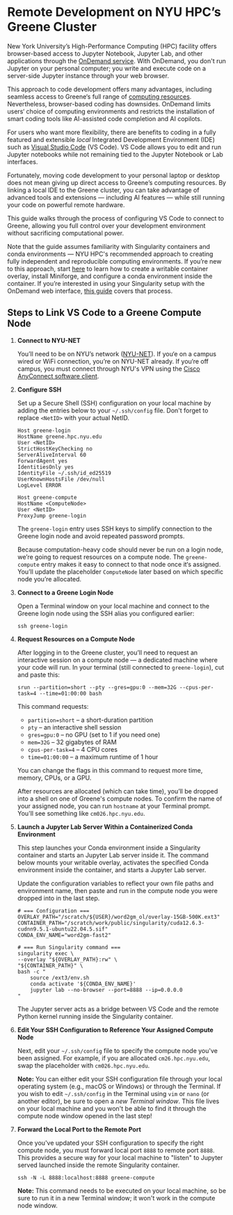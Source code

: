# Remote Development on NYU HPC’s Greene Cluster

New York University’s High-Performance Computing (HPC) facility offers browser-based access to Jupyter Notebook, Jupyter Lab, and other applications through the [OnDemand service](https://sites.google.com/nyu.edu/nyu-hpc/accessing-hpc#h.7kawz2pfzl9d). With OnDemand, you don't run Jupyter on your personal computer; you write and execute code on a server-side Jupyter instance through your web browser.

This approach to code development offers many advantages, including seamless access to Greene‘s full range of [computing resources](https://www.nyu.edu/research/navigating-research-technology/nyu-greene.html). Nevertheless, browser-based coding has downsides. OnDemand limits users‘ choice of computing environments and restricts the installation of smart coding tools like AI-assisted code completion and AI copilots.

For users who want more flexibility, there are benefits to coding in a fully featured and extensible _local_ Integrated Development Environment (IDE) such as [Visual Studio Code](https://code.visualstudio.com) (VS Code). VS Code allows you to edit and run Jupyter notebooks while not remaining tied to the Jupyter Notebook or Lab interfaces.

Fortunately, moving code development to your personal laptop or desktop does not mean giving up direct access to Greene’s computing resources. By linking a local IDE to the Greene cluster, you can take advantage of advanced tools and extensions — including AI features — while still running your code on powerful remote hardware.

This guide walks through the process of configuring VS Code to connect to Greene, allowing you full control over your development environment without sacrificing computational power.

Note that the guide assumes familiarity with Singularity containers and conda environments — NYU HPC's recommended approach to creating fully independent and reproducible computing environments. If you’re new to this approach, start [here](https://sites.google.com/nyu.edu/nyu-hpc/hpc-systems/greene/software/singularity-with-miniconda) to learn how to create a writable container overlay, install Miniforge, and configure a conda environment inside the container. If you’re interested in using your Singularity setup with the OnDemand web interface, [this guide](https://sites.google.com/nyu.edu/nyu-hpc/hpc-systems/greene/software/open-ondemand-ood-with-condasingularity) covers that process.

## Steps to Link VS Code to a Greene Compute Node

1. **Connect to NYU-NET**

    You’ll need to be on NYU’s network ([NYU-NET](https://www.nyu.edu/life/information-technology/infrastructure/network-services/nyu-net.html)). If you‘e on a campus wired or WiFi connection, you’re on NYU-NET already. If you‘re off campus, you must connect through NYU's VPN using the [Cisco AnyConnect software client](https://www.nyu.edu/life/information-technology/infrastructure/network-services/vpn.html).

2. **Configure SSH**

    Set up a Secure Shell (SSH) configuration on your local machine by adding the entries below to your `~/.ssh/config` file. Don't forget to replace `<NetID>` with your actual NetID.

    ```
    Host greene-login
    HostName greene.hpc.nyu.edu
    User <NetID>
    StrictHostKeyChecking no
    ServerAliveInterval 60
    ForwardAgent yes
    IdentitiesOnly yes
    IdentityFile ~/.ssh/id_ed25519
    UserKnownHostsFile /dev/null
    LogLevel ERROR

    Host greene-compute
    HostName <ComputeNode>
    User <NetID>
    ProxyJump greene-login
    ```

    The `greene-login` entry uses SSH keys to simplify connection to the Greene login node and avoid repeated password prompts.

    Because computation-heavy code should never be run on a login node, we’re going to request resources on a compute node. The `greene-compute` entry makes it easy to connect to that node once it‘s assigned. You’ll update the placeholder `ComputeNode` later based on which specific node you’re allocated.

3. **Connect to a Greene Login Node**

    Open a Terminal window on your local machine and connect to the Greene login node using the SSH alias you configured earlier:

    ```
    ssh greene-login
    ```

4. **Request Resources on a Compute Node**

    After logging in to the Greene cluster, you’ll need to request an interactive session on a compute node — a dedicated machine where your code will run. In your terminal (still connected to `greene-login`), cut and paste this:

    ```
    srun --partition=short --pty --gres=gpu:0 --mem=32G --cpus-per-task=4 --time=01:00:00 bash
    ```

    This command requests:
    * `partition=short` – a short-duration partition
    * `pty` – an interactive shell session
    * `gres=gpu:0` – no GPU (set to 1 if you need one)
    * `mem=32G` – 32 gigabytes of RAM
    * `cpus-per-task=4` – 4 CPU cores
    * `time=01:00:00` – a maximum runtime of 1 hour

    You can change the flags in this command to request more time, memory, CPUs, or a GPU.
    
    After resources are allocated (which can take time), you’ll be dropped into a shell on one of Greene's compute nodes. To confirm the name of your assigned node, you can run `hostname` at your Terminal prompt. You'll see something like `cm026.hpc.nyu.edu`.

5. **Launch a Jupyter Lab Server Within a Containerized Conda Environment**

    This step launches your Conda environment inside a Singularity container and starts an Jupyter Lab server inside it. The command below mounts your writable overlay, activates the specified Conda environment inside the container, and starts a Jupyter Lab server.

    Update the configuration variables to reflect your own file paths and environment name, then paste and run in the compute node you were dropped into in the last step.

    ```
    # === Configuration ===
    OVERLAY_PATH="/scratch/${USER}/word2gm_ol/overlay-15GB-500K.ext3"
    CONTAINER_PATH="/scratch/work/public/singularity/cuda12.6.3-cudnn9.5.1-ubuntu22.04.5.sif"
    CONDA_ENV_NAME="word2gm-fast2"

    # === Run Singularity command ===
    singularity exec \
    --overlay "${OVERLAY_PATH}:rw" \
    "${CONTAINER_PATH}" \
    bash -c "
        source /ext3/env.sh
        conda activate '${CONDA_ENV_NAME}'
        jupyter lab --no-browser --port=8888 --ip=0.0.0.0
    "
    ```

    The Jupyter server acts as a bridge between VS Code and the remote Python kernel running inside the Singularity container.

6. **Edit Your SSH Configuration to Reference Your Assigned Compute Node**

    Next, edit your `~/.ssh/config` file to specify the compute node you've been assigned. For example, if you are allocated `cm26.hpc.nyu.edu`, swap the placeholder with `cm026.hpc.nyu.edu`.
    
    **Note:** You can either edit your SSH configuration file through your local operating system (e.g., macOS or Windows) or through the Terminal. If you wish to edit `~/.ssh/config` in the Terminal using `vim` or `nano` (or another editor), be sure to open a _new Terminal window_. This file lives on your local machine and you won't be able to find it through the compute node window opened in the last step!

7. **Forward the Local Port to the Remote Port**

    Once you've updated your SSH configuration to specify the right compute node, you must forward local port `8888` to remote port `8888`. This provides a secure way for your local machine to "listen" to Jupyter served launched inside the remote Singularity container.

    ```
    ssh -N -L 8888:localhost:8888 greene-compute
    ```

    **Note:** This command needs to be executed on your local machine, so be sure to run it in a new Terminal window; it won't work in the compute node window.